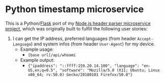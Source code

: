 # Python timestamp microservice

This is a Python/[Flask](https://flask.palletsprojects.com/en/1.1.x/) port of my [Node.js header parser microservice project](https://ty-headerparser.glitch.me/), which was originally built to fulfill the following user stories:

1.  I can get the IP address, preferred languages (from header `Accept-Language`) and system infos (from header `User-Agent`) for my device.
    - Example usage:
      - `[base url]/api/whoami`
    - Example output:
      - `{"ipaddress": "::ffff:159.20.14.100", "language": "en-US,en;q=0.5", "software": "Mozilla/5.0 (X11; Ubuntu; Linux x86_64; rv:50.0) Gecko/20100101 Firefox/50.0"}`
